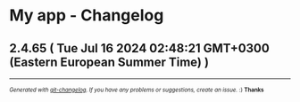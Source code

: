 # My app - Changelog

## 2.4.65  ( Tue Jul 16 2024 02:48:21 GMT+0300 (Eastern European Summer Time) )



---
<sub><sup>*Generated with [git-changelog](https://github.com/rafinskipg/git-changelog). If you have any problems or suggestions, create an issue.* :) **Thanks** </sub></sup>
